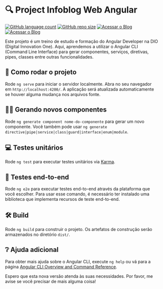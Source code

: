 # 🔍 Project Infoblog Web Angular

[![GitHub language count](https://img.shields.io/github/languages/count/AllanGaiteiro/project-infoblog-web-angular)](https://github.com/AllanGaiteiro/project-infoblog-web-angular) [![GitHub repo size](https://img.shields.io/github/repo-size/AllanGaiteiro/project-infoblog-web-angular)](https://github.com/AllanGaiteiro/project-infoblog-web-angular) [![Acessar o Blog](https://img.shields.io/badge/-Prototipo-orange?style=for-the-badge)](https://www.figma.com/proto/uVNDmPIPH1roUm7KXl5byy/Epictetus-%E2%80%93-Blog-UI-Design-(Community)?type=design&node-id=714-616&scaling=min-zoom&page-id=714%3A615&starting-point-node-id=714%3A135) [![Acessar o Blog](https://img.shields.io/badge/-Pagina_Inicial-green?style=for-the-badge)](https://infoblog-web.web.app/)

Este projeto é um treino de estudo e formação do Angular Developer na DIO (Digital Innovation One). Aqui, aprendemos a utilizar o Angular CLI (Command Line Interface) para gerar componentes, serviços, diretivas, pipes, classes entre outras funcionalidades.

## 🚀 Como rodar o projeto

Rode `ng serve` para iniciar o servidor localmente. Abra no seu navegador em `http://localhost:4200/`. A aplicação será atualizada automaticamente se houver alguma mudança nos arquivos fonte.

## 👨‍💻 Gerando novos componentes

Rode `ng generate component nome-do-componente` para gerar um novo componente. Você também pode usar `ng generate directive|pipe|service|class|guard|interface|enum|module`.

## 💻 Testes unitários

Rode `ng test` para executar testes unitários via [Karma](https://karma-runner.github.io).

## 🔎 Testes end-to-end

Rode `ng e2e` para executar testes end-to-end através da plataforma que você escolher. Para usar esse comando, é necessário ter instalado uma biblioteca que implementa recursos de teste end-to-end.

## 🛠️ Build

Rode `ng build` para construir o projeto. Os artefatos de construção serão armazenados no diretório `dist/`.

## ❔ Ajuda adicional

Para obter mais ajuda sobre o Angular CLI, execute `ng help` ou vá para a página [Angular CLI Overview and Command Reference](https://angular.io/cli).

Espero que esta nova versão atenda às suas necessidades. Por favor, me avise se você precisar de mais alguma coisa!

